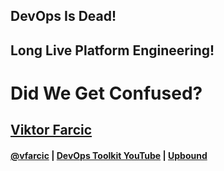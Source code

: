 <!-- .slide: class="center" -->
## DevOps Is Dead!
## Long Live Platform Engineering!
# Did We Get Confused?

## [Viktor Farcic](http://technologyconversations.com/about/)

#### [@vfarcic](https://twitter.com/vfarcic) | [DevOps Toolkit YouTube](https://youtube.com/c/devopstoolkit) |  [Upbound](https://upbound.io)
